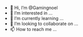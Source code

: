- 👋 Hi, I’m @Gamingnoel
- 👀 I’m interested in ...
- 🌱 I’m currently learning ...
- 💞️ I’m looking to collaborate on ...
- 📫 How to reach me ...

<!---
Gamingnoel/Gamingnoel is a ✨ special ✨ repository because its `README.md` (this file) appears on your GitHub profile.
You can click the Preview link to take a look at your changes.
--->
